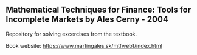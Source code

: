 ## Mathematical Techniques for Finance: Tools for Incomplete Markets by Ales Cerny - 2004
Repository for solving excercises from the textbook.

Book website: https://www.martingales.sk/mtfweb1/index.html